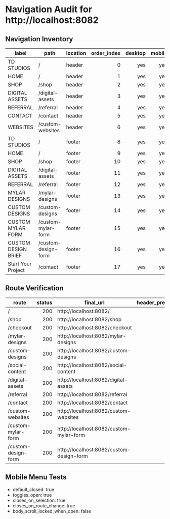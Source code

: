 # Navigation Audit for http://localhost:8082

## Navigation Inventory
| label | path | location | order_index | desktop | mobile | dropdown | external |
|---|---|---|---:|---:|---:|---:|---:|
| TD STUDIOS | / | header | 0 | yes | yes | no | no |
| HOME | / | header | 1 | yes | yes | no | no |
| SHOP | /shop | header | 2 | yes | yes | no | no |
| DIGITAL ASSETS | /digital-assets | header | 3 | yes | yes | no | no |
| REFERRAL | /referral | header | 4 | yes | yes | no | no |
| CONTACT | /contact | header | 5 | yes | yes | no | no |
| WEBSITES | /custom-websites | header | 6 | yes | yes | no | no |
| TD STUDIOS | / | footer | 8 | yes | yes | no | no |
| HOME | / | footer | 9 | yes | yes | no | no |
| SHOP | /shop | footer | 10 | yes | yes | no | no |
| DIGITAL ASSETS | /digital-assets | footer | 11 | yes | yes | no | no |
| REFERRAL | /referral | footer | 12 | yes | yes | no | no |
| MYLAR DESIGNS | /mylar-designs | footer | 13 | yes | yes | no | no |
| CUSTOM DESIGNS | /custom-designs | footer | 14 | yes | yes | no | no |
| CUSTOM MYLAR FORM | /custom-mylar-form | footer | 15 | yes | yes | no | no |
| CUSTOM DESIGN BRIEF | /custom-design-form | footer | 16 | yes | yes | no | no |
| Start Your Project | /contact | footer | 17 | yes | yes | no | no |

## Route Verification
| route | status | final_url | header_present | logo_to_home | duplicate_header | console_errors | notes |
|---|---:|---|---:|---:|---:|---|---|
| / | 200 | http://localhost:8082/ | yes | ok | no |  |  |
| /shop | 200 | http://localhost:8082/shop | yes | ok | no |  |  |
| /checkout | 200 | http://localhost:8082/checkout | yes | ok | no |  |  |
| /mylar-designs | 200 | http://localhost:8082/mylar-designs | yes | ok | no |  |  |
| /custom-designs | 200 | http://localhost:8082/custom-designs | yes | ok | no |  |  |
| /social-content | 200 | http://localhost:8082/social-content | yes | ok | no |  |  |
| /digital-assets | 200 | http://localhost:8082/digital-assets | yes | ok | no |  |  |
| /referral | 200 | http://localhost:8082/referral | yes | ok | no |  |  |
| /contact | 200 | http://localhost:8082/contact | yes | ok | no |  |  |
| /custom-websites | 200 | http://localhost:8082/custom-websites | yes | ok | no |  |  |
| /custom-mylar-form | 200 | http://localhost:8082/custom-mylar-form | yes | ok | no |  |  |
| /custom-design-form | 200 | http://localhost:8082/custom-design-form | yes | ok | no |  |  |

## Mobile Menu Tests
- default_closed: true
- toggles_open: true
- closes_on_selection: true
- closes_on_route_change: true
- body_scroll_locked_when_open: false